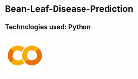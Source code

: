 # Bean-Leaf-Disease-Prediction
## Technologies used: Python
<img src="colab.png" width="128" height="128">
